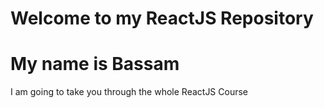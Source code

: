 # Welcome to my ReactJS Repository
# My name is Bassam
I am going to take you through the whole ReactJS Course
